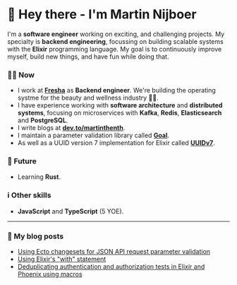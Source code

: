 # 👋 Hey there - I'm Martin Nijboer

I'm a **software engineer** working on exciting, and challenging projects. My specialty is **backend engineering**, focussing on building scalable systems with the **Elixir** programming language. My goal is to continuously improve myself, build new things, and have fun while doing that.

### 👨‍💻 Now

- I work at **[Fresha](https://www.fresha.com)** as **Backend engineer**. We're building the operating systme for the beauty and wellness industry 💇💅.
- I have experience working with **software architecture** and **distributed systems**, focusing on microservices with **Kafka**, **Redis**, **Elasticsearch** and **PostgreSQL**.
- I write blogs at **[dev.to/martinthenth](https://dev.to/martinthenth)**.
- I maintain a parameter validation library called **[Goal](https://github.com/martinthenth/goal)**.
- As well as a UUID version 7 implementation for Elixir called **[UUIDv7](https://github.com/martinthenth/uuidv7)**.

### 🔮 Future

- Learning **Rust**.

### ℹ️ Other skills

- **JavaScript** and **TypeScript** (5 YOE).

---

### 📙 My blog posts

- [Using Ecto changesets for JSON API request parameter validation](https://dev.to/martinthenth/using-ecto-changesets-for-json-api-request-parameter-validation-3po)
- [Using Elixir's "with" statement](https://dev.to/martinthenth/using-elixirs-with-statement-5e36)
- [Deduplicating authentication and authorization tests in Elixir and Phoenix using macros](https://dev.to/martinthenth/deduplicating-authentication-and-authorization-tests-in-elixir-and-phoenix-using-macros-5c2c)

<!--
**martinthenth/martinthenth** is a ✨ _special_ ✨ repository because its `README.md` (this file) appears on your GitHub profile.

Here are some ideas to get you started:

- 🔭 I’m currently working on ...
- 🌱 I’m currently learning ...
- 👯 I’m looking to collaborate on ...
- 🤔 I’m looking for help with ...
- 💬 Ask me about ...
- 📫 How to reach me: ...
- 😄 Pronouns: ...
- ⚡ Fun fact: ...
-->
